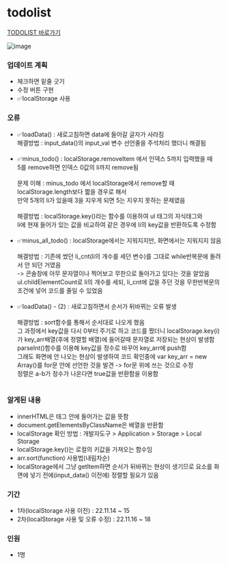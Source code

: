 # todolist
<a href="https://kwakminjung.github.io/Todolist/">TODOLIST 바로가기</a>

![image](https://user-images.githubusercontent.com/100507512/201539097-6607c8a0-fa58-4f1e-92a1-315ce3c7f2aa.png)

<h3>업데이트 계획</h3>
<ul>
  <li>체크하면 밑줄 긋기</li>
  <li>수정 버튼 구현</li>
  <li>✅localStorage 사용</li>
</ul>


<h3>오류</h3>
<ul>
  <li>✅loadData() : 새로고침하면 data에 들어갈 글자가 사라짐<br>
  해결방법 : input_data()의 input_val 변수 선언줄을 주석처리 했더니 해결됨</li><br>
  
  <li>✅minus_todo() : localStorage.removeItem 에서 인덱스 5까지 입력했을 때<br> 5를 remove하면 인덱스 0값의 li까지 remove됨<br><br>
  문제 이해 : minus_todo 에서 localStorage에서 remove할 때 localStorage.length보다 짧을 경우로 해서<br> 만약 5개의 li가 있을때 3을 지우게 되면 5는 지우지 못하는 문제였음<br><br>
  해결방법 : localStorage.key()라는 함수를 이용하여 ul 태그의 자식태그와 <br>li에 현재 들어가 있는 값을 비교하여 같은 경우에 li의 key값을 반환하도록 수정함</li><br>
  
  <li>✅minus_all_todo() : localStorage에서는 지워지지만, 화면에서는 지워지지 않음<br><br>
  해결방법 : 기존에 썼던 li_cnt(li의 개수를 세던 변수)를 그대로 while반복문에 돌려서 안 되던 거였음 <br>-> 콘솔창에 아무 문자열이나 찍어보고 무한으로 돌아가고 있다는 것을 알았음
  <br>ul.childElementCount로 li의 개수를 세되, li_cnt에 값을 주던 것을 무한반복문의 조건에 넣어 코드를 줄일 수 있었음</li><br>
  
  <li>✅loadData() - (2) : 새로고침하면서 순서가 뒤바뀌는 오류 발생<br><br>
  해결방법 : sort함수를 통해서 순서대로 나오게 했음<br>
  그 과정에서 key값을 다시 0부터 주기로 하고 코드를 짰더니 localStorage.key(i)가 key_arr배열(후에 정렬할 배열)에 들어갈때 문자열로 저장되는 현상이 발생함<br>
  parseInt()함수를 이용해 key값을 정수로 바꾸어 key_arr에 push함<br>
  그래도 화면에 안 나오는 현상이 발생하여 코드 확인중에 var key_arr = new Array()를 for문 안에 선언한 것을 발견 ->  for문 위에 쓰는 것으로 수정<br>
  정렬은 a-b가 정수가 나온다면 true값을 반환함을 이용함<br>
  </li><br>
</ul>

<h3>알게된 내용</h3>
<ul>  
  <li>innerHTML은 태그 안에 들어가는 값을 뜻함</li>
  <li>document.getElementsByClassName은 배열을 반환함</li>
  <li>localStorage 확인 방법 : 개발자도구 > Application > Storage > Local Storage</li>
  <li>localStorage.key()는 로컬의 키값을 가져오는 함수임</li>
  <li>arr.sort(function) 사용법(내림차순)</li>
  <li>localStorage에서 그냥 getItem하면 순서가 뒤바뀌는 현상이 생기므로 요소를 화면에 넣기 전에(input_data() 이전에) 정렬할 필요가 있음</li>
</ul>

<h3>기간</h3>
<ul>
  <li>1차(localStorage 사용 이전) : 22.11.14 ~ 15</li>
  <li>2차(localStorage 사용 및 오류 수정) : 22.11.16 ~ 18</li>
</ul>

<h3>인원</h3>
<ul>
  <li>1명</li>
</ul>
